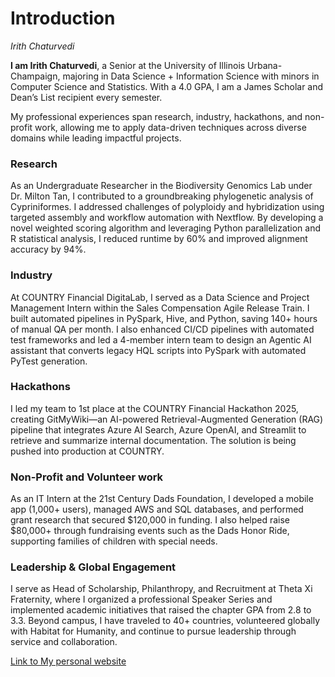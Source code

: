 # Introduction

*Irith Chaturvedi*

**I am Irith Chaturvedi**, a Senior at the University of Illinois Urbana-Champaign, majoring in Data Science + Information Science with minors in Computer Science and Statistics. With a 4.0 GPA, I am a James Scholar and Dean’s List recipient every semester.

My professional experiences span research, industry, hackathons, and non-profit work, allowing me to apply data-driven techniques across diverse domains while leading impactful projects.

### Research
As an Undergraduate Researcher in the Biodiversity Genomics Lab under Dr. Milton Tan, I contributed to a groundbreaking phylogenetic analysis of Cypriniformes. I addressed challenges of polyploidy and hybridization using targeted assembly and workflow automation with Nextflow. By developing a novel weighted scoring algorithm and leveraging Python parallelization and R statistical analysis, I reduced runtime by 60% and improved alignment accuracy by 94%.

### Industry
At COUNTRY Financial DigitaLab, I served as a Data Science and Project Management Intern within the Sales Compensation Agile Release Train. I built automated pipelines in PySpark, Hive, and Python, saving 140+ hours of manual QA per month. I also enhanced CI/CD pipelines with automated test frameworks and led a 4-member intern team to design an Agentic AI assistant that converts legacy HQL scripts into PySpark with automated PyTest generation.

### Hackathons
I led my team to 1st place at the COUNTRY Financial Hackathon 2025, creating GitMyWiki—an AI-powered Retrieval-Augmented Generation (RAG) pipeline that integrates Azure AI Search, Azure OpenAI, and Streamlit to retrieve and summarize internal documentation. The solution is being pushed into production at COUNTRY.

### Non-Profit and Volunteer work
As an IT Intern at the 21st Century Dads Foundation, I developed a mobile app (1,000+ users), managed AWS and SQL databases, and performed grant research that secured $120,000 in funding. I also helped raise $80,000+ through fundraising events such as the Dads Honor Ride, supporting families of children with special needs.

### Leadership & Global Engagement
I serve as Head of Scholarship, Philanthropy, and Recruitment at Theta Xi Fraternity, where I organized a professional Speaker Series and implemented academic initiatives that raised the chapter GPA from 2.8 to 3.3. Beyond campus, I have traveled to 40+ countries, volunteered globally with Habitat for Humanity, and continue to pursue leadership through service and collaboration.

[Link to My personal website](https://irithchaturvedi.github.io/)
